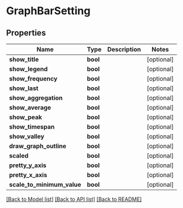 # GraphBarSetting

## Properties
Name | Type | Description | Notes
------------ | ------------- | ------------- | -------------
**show_title** | **bool** |  | [optional] 
**show_legend** | **bool** |  | [optional] 
**show_frequency** | **bool** |  | [optional] 
**show_last** | **bool** |  | [optional] 
**show_aggregation** | **bool** |  | [optional] 
**show_average** | **bool** |  | [optional] 
**show_peak** | **bool** |  | [optional] 
**show_timespan** | **bool** |  | [optional] 
**show_valley** | **bool** |  | [optional] 
**draw_graph_outline** | **bool** |  | [optional] 
**scaled** | **bool** |  | [optional] 
**pretty_y_axis** | **bool** |  | [optional] 
**pretty_x_axis** | **bool** |  | [optional] 
**scale_to_minimum_value** | **bool** |  | [optional] 

[[Back to Model list]](../README.md#documentation-for-models) [[Back to API list]](../README.md#documentation-for-api-endpoints) [[Back to README]](../README.md)

